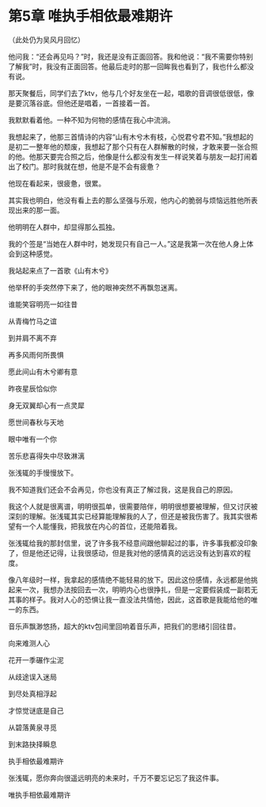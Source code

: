 ﻿# 第5章 唯执手相依最难期许

（此处仍为吴风月回忆）

他问我：“还会再见吗？”时，我还是没有正面回答。我和他说：“我不需要你特别了解我”时，我没有正面回答。他最后走时的那一回眸我也看到了，我也什么都没有说。

那天聚餐后，同学们去了ktv，他与几个好友坐在一起，唱歌的音调很低很低，像是要沉落谷底。但他还是唱着，一首接着一首。

我默默看着他。一种不知为何物的感情在我心中流淌。

我想起来了，他那三首情诗的内容“山有木兮木有枝，心悦君兮君不知。”我想起的是初二一整年他的颓废，我想起了那个只有在人群解散的时候，才敢来要一张合照的他。他那天要完合照之后，他像是什么都没有发生一样说笑着与朋友一起打闹着出了校门。那时我就在想，他是不是不会有疲惫？

他现在看起来，很疲惫，很累。

其实我也明白，他没有看上去的那么坚强与乐观，他内心的脆弱与烦恼远胜他所表现出来的那一面。

他明明在人群中，却显得那么孤独。

我的个签是“当她在人群中时，她发现只有自己一人。”这是我第一次在他人身上体会到这种感觉。

我站起来点了一首歌《山有木兮》

他举杯的手突然停下来了，他的眼神突然不再飘忽迷离。

谁能笑容明亮一如往昔

从青梅竹马之谊

到并肩不离不弃

再多风雨何所畏惧

愿此间山有木兮卿有意

昨夜星辰恰似你

身无双翼却心有一点灵犀

愿世间春秋与天地

眼中唯有一个你

苦乐悲喜得失中尽致淋漓

张浅辄的手慢慢放下。

我不知道我们还会不会再见，你也没有真正了解过我，这是我自己的原因。

我这个人就是很离谱，明明很孤单，很需要陪伴，明明很想要被理解，但又讨厌被深刻的理解。张浅辄其实已经算能理解我的人了，但还是被我伤害了。我其实很希望有一个人能懂我，把我放在内心的首位，还能陪着我。

张浅辄给我的那封信里，说了许多我不经意间跟他聊起过的事，许多事我都没印象了，但是他还记得，让我很感动，但是我对他的感情真的远远没有达到喜欢的程度。

像八年级时一样，我拿起的感情绝不能轻易的放下。因此这份感情，永远都是他挑起来一次，我想办法按回去一次，明明内心也很挣扎，但是一定要假装成一副若无其事的样子。我对人心的恐惧让我一直没法共情他，因此，这首歌是我能给他的唯一的东西。

音乐声飘渺悠扬，超大的ktv包间里回响着音乐声，把我们的思绪引回往昔。

向来难测人心

花开一季碾作尘泥

从歧途误入迷局

到尽处真相浮起

才惊觉谜底是自己

从碧落黄泉寻觅

到末路抉择瞬息

执手相依最难期许

张浅辄，愿你奔向很遥远明亮的未来时，千万不要忘记忘了我这件事。

唯执手相依最难期许


